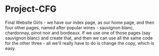 # Project-CFG
Final Website
Girls - we have our index page, as our home page, and then four other pages, named after popular wines - 
sauvignon blanc, chardonnay, pinot noir and bordeaux. 
If we use one of those pages (say sauvignon blanc) and create that, and then we can use all the same code 
for the other three - all we'll really have to do is change the copy, which is easy. 
